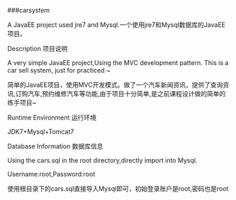 ###carsystem

A JavaEE project used jre7 and Mysql.一个使用jre7和Mysql数据库的JavaEE项目。

Description 项目说明

A very simple JavaEE project,Using the MVC development pattern. This is a car sell system, just for practiced ~

简单的JavaEE项目，使用MVC开发模式。做了一个汽车新闻资讯，提供了查询资讯,订购汽车,预约维修汽车等功能,由于项目十分简单,是之前课程设计做的简单的练手项目~

Runtime Environment 运行环境

JDK7+Mysql+Tomcat7

Database Information 数据库信息

Using the cars.sql in the root directory,directly import into Mysql.

Username:root,Password:root

使用根目录下的cars.sql直接导入Mysql即可，初始登录账户是root,密码也是root
